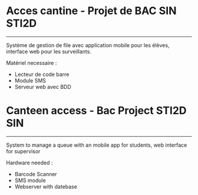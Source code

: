 # Acces cantine - Projet de BAC SIN STI2D                          
------------------------------------------------------------------------------------------------------------------------------------

Système de gestion de file avec application mobile pour les élèves, interface web pour les surveillants.

Matériel necessaire :
  - Lecteur de code barre
  - Module SMS
  - Serveur web avec BDD

# Canteen access - Bac Project STI2D SIN   
------------------------------------------------------------------------------------------------------------------------------------
System to manage a queue with an mobile app for students, web interface for supervisor

Hardware needed :
  - Barcode Scanner
  - SMS module
  - Webserver with datebase
